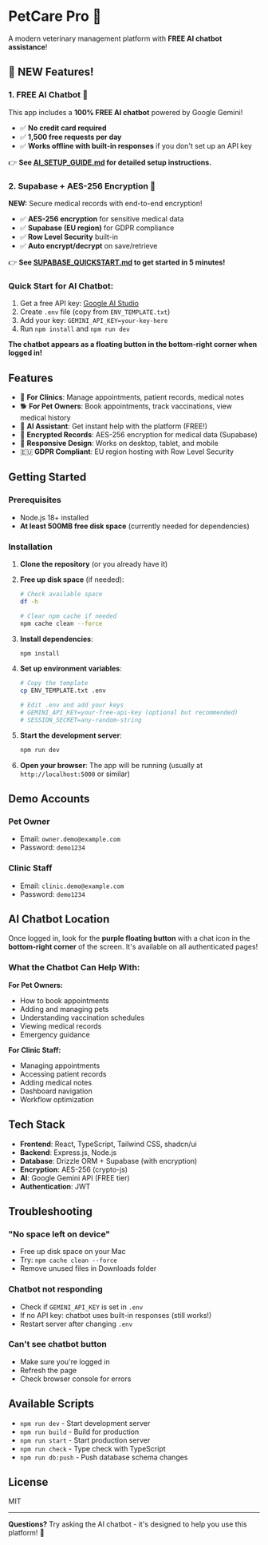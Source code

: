 # PetCare Pro 🐾

A modern veterinary management platform with **FREE AI chatbot assistance**!

## 🎉 NEW Features!

### 1. FREE AI Chatbot 🤖
This app includes a **100% FREE AI chatbot** powered by Google Gemini! 

- ✅ **No credit card required**
- ✅ **1,500 free requests per day**
- ✅ **Works offline with built-in responses** if you don't set up an API key

👉 **See [AI_SETUP_GUIDE.md](./AI_SETUP_GUIDE.md) for detailed setup instructions.**

### 2. Supabase + AES-256 Encryption 🔐
**NEW:** Secure medical records with end-to-end encryption!

- ✅ **AES-256 encryption** for sensitive medical data
- ✅ **Supabase (EU region)** for GDPR compliance
- ✅ **Row Level Security** built-in
- ✅ **Auto encrypt/decrypt** on save/retrieve

👉 **See [SUPABASE_QUICKSTART.md](./SUPABASE_QUICKSTART.md) to get started in 5 minutes!**

### Quick Start for AI Chatbot:

1. Get a free API key: [Google AI Studio](https://makersuite.google.com/app/apikey)
2. Create `.env` file (copy from `ENV_TEMPLATE.txt`)
3. Add your key: `GEMINI_API_KEY=your-key-here`
4. Run `npm install` and `npm run dev`

**The chatbot appears as a floating button in the bottom-right corner when logged in!**

## Features

- 🏥 **For Clinics**: Manage appointments, patient records, medical notes
- 🐕 **For Pet Owners**: Book appointments, track vaccinations, view medical history
- 💬 **AI Assistant**: Get instant help with the platform (FREE!)
- 🔐 **Encrypted Records**: AES-256 encryption for medical data (Supabase)
- 📱 **Responsive Design**: Works on desktop, tablet, and mobile
- 🇪🇺 **GDPR Compliant**: EU region hosting with Row Level Security

## Getting Started

### Prerequisites

- Node.js 18+ installed
- **At least 500MB free disk space** (currently needed for dependencies)

### Installation

1. **Clone the repository** (or you already have it)

2. **Free up disk space** (if needed):
   ```bash
   # Check available space
   df -h
   
   # Clear npm cache if needed
   npm cache clean --force
   ```

3. **Install dependencies**:
   ```bash
   npm install
   ```

4. **Set up environment variables**:
   ```bash
   # Copy the template
   cp ENV_TEMPLATE.txt .env
   
   # Edit .env and add your keys
   # GEMINI_API_KEY=your-free-api-key (optional but recommended)
   # SESSION_SECRET=any-random-string
   ```

5. **Start the development server**:
   ```bash
   npm run dev
   ```

6. **Open your browser**: The app will be running (usually at `http://localhost:5000` or similar)

## Demo Accounts

### Pet Owner
- Email: `owner.demo@example.com`
- Password: `demo1234`

### Clinic Staff
- Email: `clinic.demo@example.com`
- Password: `demo1234`

## AI Chatbot Location

Once logged in, look for the **purple floating button** with a chat icon in the **bottom-right corner** of the screen. It's available on all authenticated pages!

### What the Chatbot Can Help With:

**For Pet Owners:**
- How to book appointments
- Adding and managing pets
- Understanding vaccination schedules
- Viewing medical records
- Emergency guidance

**For Clinic Staff:**
- Managing appointments
- Accessing patient records
- Adding medical notes
- Dashboard navigation
- Workflow optimization

## Tech Stack

- **Frontend**: React, TypeScript, Tailwind CSS, shadcn/ui
- **Backend**: Express.js, Node.js
- **Database**: Drizzle ORM + Supabase (with encryption)
- **Encryption**: AES-256 (crypto-js)
- **AI**: Google Gemini API (FREE tier)
- **Authentication**: JWT

## Troubleshooting

### "No space left on device"
- Free up disk space on your Mac
- Try: `npm cache clean --force`
- Remove unused files in Downloads folder

### Chatbot not responding
- Check if `GEMINI_API_KEY` is set in `.env`
- If no API key: chatbot uses built-in responses (still works!)
- Restart server after changing `.env`

### Can't see chatbot button
- Make sure you're logged in
- Refresh the page
- Check browser console for errors

## Available Scripts

- `npm run dev` - Start development server
- `npm run build` - Build for production
- `npm run start` - Start production server
- `npm run check` - Type check with TypeScript
- `npm run db:push` - Push database schema changes

## License

MIT

---

**Questions?** Try asking the AI chatbot - it's designed to help you use this platform! 🤖
